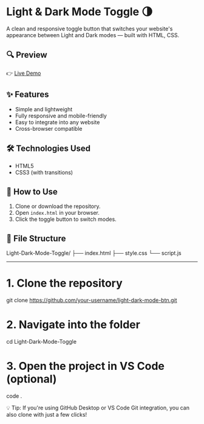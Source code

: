 # Light & Dark Mode Toggle 🌗

A clean and responsive toggle button that switches your website's appearance between Light and Dark modes — built with HTML, CSS.

## 🔍 Preview

👉 [Live Demo](https://eilya1387.github.io/light-dark-mode-btn/)  


## ✨ Features

- Simple and lightweight
- Fully responsive and mobile-friendly
- Easy to integrate into any website
- Cross-browser compatible

## 🛠 Technologies Used

- HTML5
- CSS3 (with transitions)


## 🚀 How to Use

1. Clone or download the repository.
2. Open `index.html` in your browser.
3. Click the toggle button to switch modes.

## 📂 File Structure
Light-Dark-Mode-Toggle/
├── index.html
├── style.css
└── script.js

---

# 1. Clone the repository
git clone https://github.com/your-username/light-dark-mode-btn.git

# 2. Navigate into the folder
cd Light-Dark-Mode-Toggle

# 3. Open the project in VS Code (optional)
code .

💡 Tip: If you're using GitHub Desktop or VS Code Git integration, you can also clone with just a few clicks!

